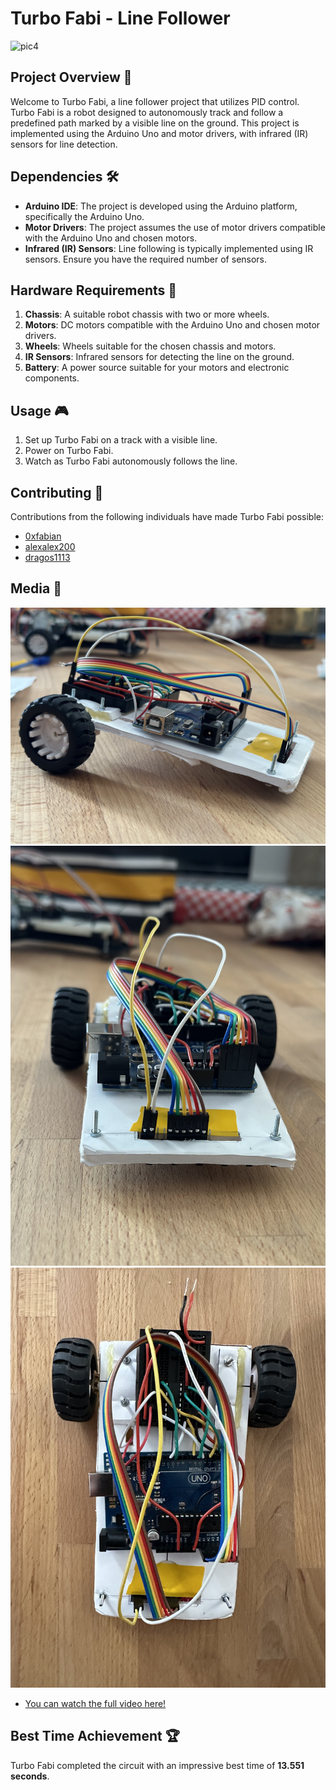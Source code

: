 # Turbo Fabi - Line Follower

![pic4](./media/pic4.gif)

## Project Overview 🤖

Welcome to Turbo Fabi, a line follower project that utilizes PID control. Turbo Fabi is a robot designed to autonomously track and follow a predefined path marked by a visible line on the ground. This project is implemented using the Arduino Uno and motor drivers, with infrared (IR) sensors for line detection.

## Dependencies 🛠️

- **Arduino IDE**: The project is developed using the Arduino platform, specifically the Arduino Uno.
- **Motor Drivers**: The project assumes the use of motor drivers compatible with the Arduino Uno and chosen motors.
- **Infrared (IR) Sensors**: Line following is typically implemented using IR sensors. Ensure you have the required number of sensors.

## Hardware Requirements 🚀

1. **Chassis**: A suitable robot chassis with two or more wheels.
2. **Motors**: DC motors compatible with the Arduino Uno and chosen motor drivers.
3. **Wheels**: Wheels suitable for the chosen chassis and motors.
4. **IR Sensors**: Infrared sensors for detecting the line on the ground.
5. **Battery**: A power source suitable for your motors and electronic components.

## Usage 🎮

1. Set up Turbo Fabi on a track with a visible line.
2. Power on Turbo Fabi.
3. Watch as Turbo Fabi autonomously follows the line.

## Contributing 🤝

Contributions from the following individuals have made Turbo Fabi possible:

- [0xfabian](https://github.com/0xfabian)
- [alexalex200](https://github.com/alexalex200)
- [dragos1113](https://github.com/dragos1113)

## Media 📸
![pic1](./media/pic1.png)
![pic2](./media/pic2.png)
![pic3](./media/pic3.png)
- [You can watch the full video here!](https://youtu.be/HdzTXu5iEFA)

## Best Time Achievement 🏆

Turbo Fabi completed the circuit with an impressive best time of **13.551 seconds**.
